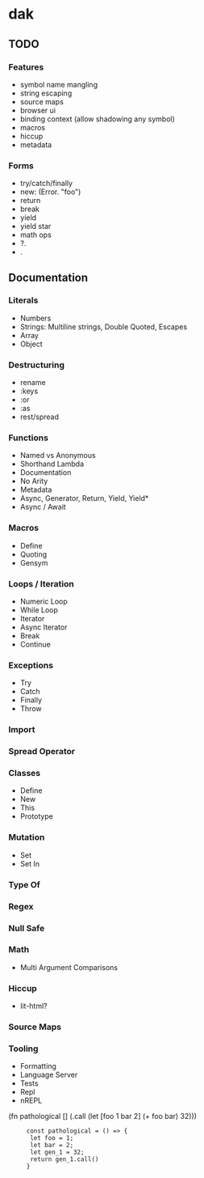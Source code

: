 # dak

## TODO

### Features

- symbol name mangling
- string escaping
- source maps
- browser ui
- binding context (allow shadowing any symbol)
- macros
- hiccup
- metadata

### Forms

- try/catch/finally
- new: (Error. "foo")
- return
- break
- yield
- yield star
- math ops
- ?.
- .

## Documentation

### Literals

- Numbers
- Strings: Multiline strings, Double Quoted, Escapes
- Array
- Object

### Destructuring

- rename
- :keys
- :or
- :as
- rest/spread

### Functions

- Named vs Anonymous
- Shorthand Lambda
- Documentation
- No Arity
- Metadata
- Async, Generator, Return, Yield, Yield\*
- Async / Await

### Macros

- Define
- Quoting
- Gensym

### Loops / Iteration

- Numeric Loop
- While Loop
- Iterator
- Async Iterator
- Break
- Continue

### Exceptions

- Try
- Catch
- Finally
- Throw

### Import

### Spread Operator

### Classes

- Define
- New
- This
- Prototype

### Mutation

- Set
- Set In

### Type Of

### Regex

### Null Safe

### Math

- Multi Argument Comparisons

### Hiccup

- lit-html?

### Source Maps

### Tooling

- Formatting
- Language Server
- Tests
- Repl
- nREPL

(fn pathological []
(.call (let [foo 1
bar 2]
(+ foo bar)
32)))

         const pathological = () => {
          let foo = 1;
          let bar = 2;
          let gen_1 = 32;
          return gen_1.call()
         }
